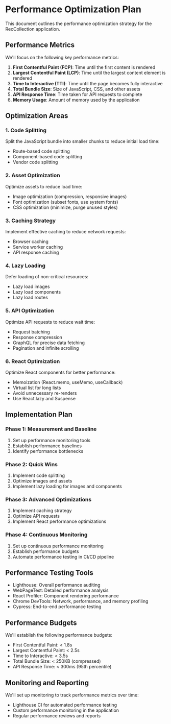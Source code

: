 # Performance Optimization Plan

This document outlines the performance optimization strategy for the RecCollection application.

## Performance Metrics

We'll focus on the following key performance metrics:

1. **First Contentful Paint (FCP)**: Time until the first content is rendered
2. **Largest Contentful Paint (LCP)**: Time until the largest content element is rendered
3. **Time to Interactive (TTI)**: Time until the page becomes fully interactive
4. **Total Bundle Size**: Size of JavaScript, CSS, and other assets
5. **API Response Time**: Time taken for API requests to complete
6. **Memory Usage**: Amount of memory used by the application

## Optimization Areas

### 1. Code Splitting

Split the JavaScript bundle into smaller chunks to reduce initial load time:

- Route-based code splitting
- Component-based code splitting
- Vendor code splitting

### 2. Asset Optimization

Optimize assets to reduce load time:

- Image optimization (compression, responsive images)
- Font optimization (subset fonts, use system fonts)
- CSS optimization (minimize, purge unused styles)

### 3. Caching Strategy

Implement effective caching to reduce network requests:

- Browser caching
- Service worker caching
- API response caching

### 4. Lazy Loading

Defer loading of non-critical resources:

- Lazy load images
- Lazy load components
- Lazy load routes

### 5. API Optimization

Optimize API requests to reduce wait time:

- Request batching
- Response compression
- GraphQL for precise data fetching
- Pagination and infinite scrolling

### 6. React Optimization

Optimize React components for better performance:

- Memoization (React.memo, useMemo, useCallback)
- Virtual list for long lists
- Avoid unnecessary re-renders
- Use React.lazy and Suspense

## Implementation Plan

### Phase 1: Measurement and Baseline

1. Set up performance monitoring tools
2. Establish performance baselines
3. Identify performance bottlenecks

### Phase 2: Quick Wins

1. Implement code splitting
2. Optimize images and assets
3. Implement lazy loading for images and components

### Phase 3: Advanced Optimizations

1. Implement caching strategy
2. Optimize API requests
3. Implement React performance optimizations

### Phase 4: Continuous Monitoring

1. Set up continuous performance monitoring
2. Establish performance budgets
3. Automate performance testing in CI/CD pipeline

## Performance Testing Tools

- Lighthouse: Overall performance auditing
- WebPageTest: Detailed performance analysis
- React Profiler: Component rendering performance
- Chrome DevTools: Network, performance, and memory profiling
- Cypress: End-to-end performance testing

## Performance Budgets

We'll establish the following performance budgets:

- First Contentful Paint: < 1.8s
- Largest Contentful Paint: < 2.5s
- Time to Interactive: < 3.5s
- Total Bundle Size: < 250KB (compressed)
- API Response Time: < 300ms (95th percentile)

## Monitoring and Reporting

We'll set up monitoring to track performance metrics over time:

- Lighthouse CI for automated performance testing
- Custom performance monitoring in the application
- Regular performance reviews and reports
